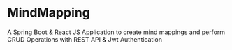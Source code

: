 # MindMapping
A Spring Boot &amp; React JS Application to create mind mappings and perform CRUD Operations with REST API &amp; Jwt Authentication
